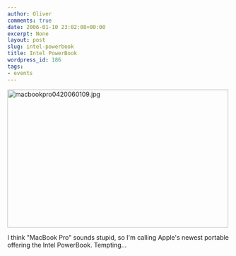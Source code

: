 ```yaml
---
author: Oliver
comments: true
date: 2006-01-10 23:02:08+00:00
excerpt: None
layout: post
slug: intel-powerbook
title: Intel PowerBook
wordpress_id: 186
tags:
- events
---
```


<a href="http://www.oliverweb.com/images05/blog/macbookpro0420060109.jpg"><img alt="macbookpro0420060109.jpg" src="http://www.oliverweb.com/images05/blog/macbookpro0420060109-thumb.jpg" width="500" height="312" /></a>

I think "MacBook Pro" sounds stupid, so I'm calling Apple's newest portable offering the Intel PowerBook.  Tempting...